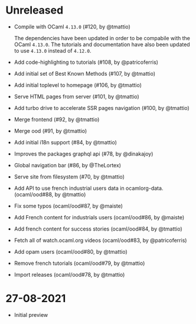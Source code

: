 # Unreleased

- Compile with OCaml `4.13.0` (#120, by @tmattio)
  
  The dependencies have been updated in order to be compabile with the OCaml `4.13.0`.
  The tutorials and documentation have also been updated to use `4.13.0` instead of `4.12.0`.

- Add code-highlighting to tutorials (#108, by @patricoferris)
- Add initial set of Best Known Methods (#107, by @tmattio)
- Add initial toplevel to homepage (#106, by @tmattio)
- Serve HTML pages from server (#101, by @tmattio)
- Add turbo drive to accelerate SSR pages navigation (#100, by @tmattio)
- Merge frontend (#92, by @tmattio)
- Merge ood (#91, by @tmattio)
- Add initial i18n support (#84, by @tmattio)
- Improves the packages graphql api (#78, by @dinakajoy)
- Global navigation bar (#86, by @TheLortex)
- Serve site from filesystem (#70, by @tmattio)
- Add API to use french industrial users data in ocamlorg-data. (ocaml/ood#88, by @tmattio)
- Fix some typos (ocaml/ood#87, by @maiste)
- Add French content for industrials users (ocaml/ood#86, by @maiste)
- Add french content for success stories (ocaml/ood#84, by @tmattio)
- Fetch all of watch.ocaml.org videos (ocaml/ood#83, by @patricoferris)
- Add opam users (ocaml/ood#80, by @tmattio)
- Remove french tutorials (ocaml/ood#79, by @tmattio)
- Import releases (ocaml/ood#78, by @tmattio)

# 27-08-2021

- Initial preview
